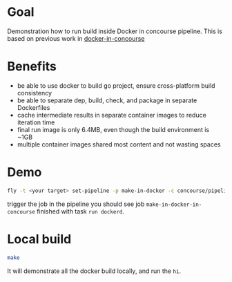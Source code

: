 # Goal
Demonstration how to run build inside Docker in concourse pipeline.
This is based on previous work in [docker-in-concourse](https://github.com/xinzweb/docker-in-concourse)

# Benefits

- be able to use docker to build go project, ensure cross-platform build consistency
- be able to separate dep, build, check, and package in separate Dockerfiles
- cache intermediate results in separate container images to reduce iteration time
- final run image is only 6.4MB, even though the build environment is ~1GB
- multiple container images shared most content and not wasting spaces

# Demo

```bash
fly -t <your target> set-pipeline -p make-in-docker -c concourse/pipeline.yml
```

trigger the job in the pipeline you should see job `make-in-docker-in-concourse`
finished with task `run dockerd`.

# Local build

```bash
make
```

It will demonstrate all the docker build locally, and run the `hi`.

